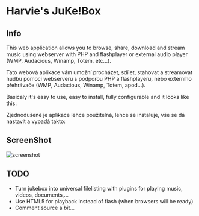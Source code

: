 Harvie's JuKe!Box
=================

Info
----

This web application allows you to browse, share, download and stream music using webserver with PHP and flashplayer or external audio player (WMP, Audacious, Winamp, Totem, etc...).

Tato webová aplikace vám umožní procházet, sdílet, stahovat a streamovat hudbu pomocí webserveru s podporou PHP a flashplayeru, nebo externího přehrávače (WMP, Audacious, Winamp, Totem, apod...).

Basicaly it's easy to use, easy to install, fully configurable and it looks like this:

Zjednodušeně je aplikace lehce použitelná, lehce se instaluje, vše se dá nastavit a vypadá takto:


ScreenShot
----------
![screenshot](http://img218.imageshack.us/img218/2669/jukeboxscreen3.png)


TODO
----

* Turn jukebox into universal filelisting with plugins for playing music, videos, documents,...
* Use HTML5 for playback instead of flash (when browsers will be ready)
* Comment source a bit...
